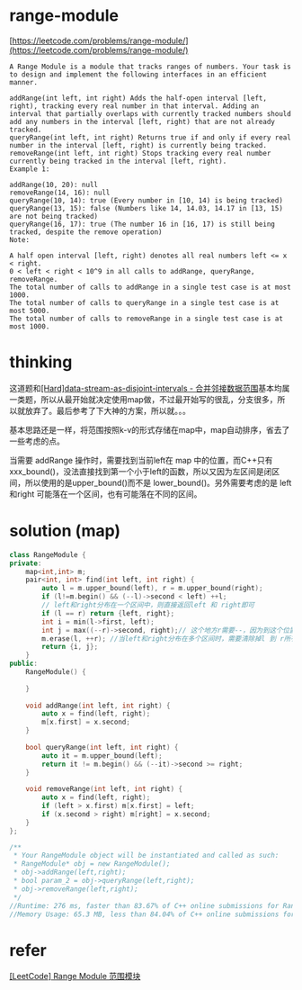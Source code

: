 # range-module

[https://leetcode.com/problems/range-module/](https://leetcode.com/problems/range-module/)

```
A Range Module is a module that tracks ranges of numbers. Your task is to design and implement the following interfaces in an efficient manner.

addRange(int left, int right) Adds the half-open interval [left, right), tracking every real number in that interval. Adding an interval that partially overlaps with currently tracked numbers should add any numbers in the interval [left, right) that are not already tracked.
queryRange(int left, int right) Returns true if and only if every real number in the interval [left, right) is currently being tracked.
removeRange(int left, int right) Stops tracking every real number currently being tracked in the interval [left, right).
Example 1:

addRange(10, 20): null
removeRange(14, 16): null
queryRange(10, 14): true (Every number in [10, 14) is being tracked)
queryRange(13, 15): false (Numbers like 14, 14.03, 14.17 in [13, 15) are not being tracked)
queryRange(16, 17): true (The number 16 in [16, 17) is still being tracked, despite the remove operation)
Note:

A half open interval [left, right) denotes all real numbers left <= x < right.
0 < left < right < 10^9 in all calls to addRange, queryRange, removeRange.
The total number of calls to addRange in a single test case is at most 1000.
The total number of calls to queryRange in a single test case is at most 5000.
The total number of calls to removeRange in a single test case is at most 1000.
```

# thinking

这道题和[[Hard]data-stream-as-disjoint-intervals - 合并邻接数据范围](https://github.com/xuwenzhi/leetcode/blob/master/design/data-stream-as-disjoint-intervals.md)基本均属一类题，所以从最开始就决定使用map做，不过最开始写的很乱，分支很多，所以就放弃了。最后参考了下大神的方案，所以就。。。

基本思路还是一样，将范围按照k-v的形式存储在map中，map自动排序，省去了一些考虑的点。

当需要 addRange 操作时，需要找到当前left在 map 中的位置，而C++只有xxx_bound()，没法直接找到第一个小于left的函数，所以又因为左区间是闭区间，所以使用的是upper_bound()而不是 lower_bound()。另外需要考虑的是 left和right 可能落在一个区间，也有可能落在不同的区间。

# solution (map)

```c++
class RangeModule {
private:
    map<int,int> m;
    pair<int, int> find(int left, int right) {
        auto l = m.upper_bound(left), r = m.upper_bound(right);
        if (l!=m.begin() && (--l)->second < left) ++l;
        // left和right分布在一个区间中，则直接返回left 和 right即可
        if (l == r) return {left, right};
        int i = min(l->first, left);
        int j = max((--r)->second, right);// 这个地方r需要--，因为到这个位置的话，l和r已经不在一个区间了，而r很有可能已经是m.end()了
        m.erase(l, ++r); //当left和right分布在多个区间时，需要清除掉l 到 r所有的key
        return {i, j};
    }
public:
    RangeModule() {
        
    }
        
    void addRange(int left, int right) {
        auto x = find(left, right);
        m[x.first] = x.second;
    }
    
    bool queryRange(int left, int right) {
        auto it = m.upper_bound(left);
        return it != m.begin() && (--it)->second >= right;
    }
    
    void removeRange(int left, int right) {
        auto x = find(left, right);
        if (left > x.first) m[x.first] = left;
        if (x.second > right) m[right] = x.second;
    }
};

/**
 * Your RangeModule object will be instantiated and called as such:
 * RangeModule* obj = new RangeModule();
 * obj->addRange(left,right);
 * bool param_2 = obj->queryRange(left,right);
 * obj->removeRange(left,right);
 */
//Runtime: 276 ms, faster than 83.67% of C++ online submissions for Range Module.
//Memory Usage: 65.3 MB, less than 84.04% of C++ online submissions for Range Module.
```

# refer

[[LeetCode] Range Module 范围模块](https://www.cnblogs.com/grandyang/p/8586531.html)